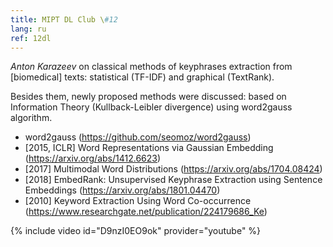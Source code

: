 ```yaml
---
title: MIPT DL Club \#12
lang: ru
ref: 12dl
---
```


_Anton Karazeev_ on classical methods of keyphrases extraction from [biomedical] texts: statistical (TF-IDF) and graphical (TextRank).

Besides them, newly proposed methods were discussed: based on Information Theory (Kullback-Leibler divergence) using word2gauss algorithm.

- word2gauss (https://github.com/seomoz/word2gauss)
- [2015, ICLR] Word Representations via Gaussian Embedding (https://arxiv.org/abs/1412.6623)
- [2017] Multimodal Word Distributions (https://arxiv.org/abs/1704.08424)
- [2018] EmbedRank: Unsupervised Keyphrase Extraction using Sentence Embeddings (https://arxiv.org/abs/1801.04470)
- [2010] Keyword Extraction Using Word Co-occurrence (https://www.researchgate.net/publication/224179686_Ke)

{% include video id="D9nzI0EO9ok" provider="youtube" %}
